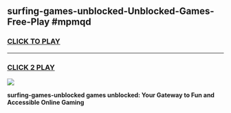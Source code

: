 
## surfing-games-unblocked-Unblocked-Games-Free-Play #mpmqd
<h3>
<a href="https://us.freeplayer.one?title=surfing-games-unblocked&ref=9M">CLICK TO PLAY</a></h3>
<hr>

<h3>
<a href="https://us.freeplayer.one?title=surfing-games-unblocked&ref=9M">CLICK 2 PLAY</a>
  
</h3>

<a href="https://us.freeplayer.one?title=surfing-games-unblocked&ref=9M"><img src="https://clearcache.store/games.png"></a>


**surfing-games-unblocked games unblocked: Your Gateway to Fun and Accessible Online Gaming**
